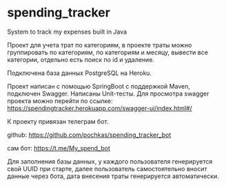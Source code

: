 # spending_tracker
System to track my expenses built in Java

Проект для учета трат по категориям, в проекте траты можно группировать по категориям, по категориям и месяцу, вывести все категории, отдельно есть поиск по id и удаление.

Подключена база данных PostgreSQL на Heroku.

Проект написан с помощью SpringBoot с поддержкой Maven, подключен Swagger. Написаны Unit-тесты. Для просмотра swagger проекта можно перейти по ссылке: https://spendingtracker.herokuapp.com/swagger-ui/index.html#/

К проекту привязан телеграм бот.

github: https://github.com/pochkas/spending_tracker_bot

сам бот: https://t.me/My_spend_bot

Для заполнения базы данных, у каждого пользователя генерируется свой UUID при старте, далее пользователь самостоятельно вносит данные через бота, дата внесения траты генерируется автоматически.